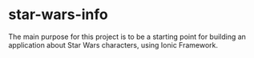 # star-wars-info

The main purpose for this project is to be a starting point for building an application about Star Wars characters, using Ionic Framework.
